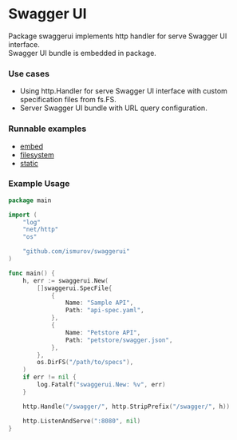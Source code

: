 # Swagger UI

Package swaggerui implements http handler for serve Swagger UI interface.<br/>
Swagger UI bundle is embedded in package.

### Use cases
* Using http.Handler for serve Swagger UI interface with custom specification files from fs.FS.
* Server Swagger UI bundle with URL query configuration.

### Runnable examples
* [embed](./examples/embed/main.go)
* [filesystem](./examples/filesystem/main.go)
* [static](./examples/static/main.go)

### Example Usage
```go
package main

import (
	"log"
	"net/http"
	"os"

	"github.com/ismurov/swaggerui"
)

func main() {
	h, err := swaggerui.New(
		[]swaggerui.SpecFile{
			{
				Name: "Sample API",
				Path: "api-spec.yaml",
			},
			{
				Name: "Petstore API",
				Path: "petstore/swagger.json",
			},
		},
		os.DirFS("/path/to/specs"),
	)
	if err != nil {
		log.Fatalf("swaggerui.New: %v", err)
	}

	http.Handle("/swagger/", http.StripPrefix("/swagger/", h))

	http.ListenAndServe(":8080", nil)
}
```
